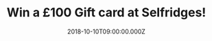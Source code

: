 ---
campaign-uuid: "c-1ca749d4-1979-4810-bbcd-1c4e6f5da63a"
type: "Preview"
category: "Gifts"
date: "2018-10-10T09:00:00.000Z"
end-date: "2018-11-10T23:59:00.000Z"
disable-form: false
is_promoted: false
has_entry_page: true
title: "Win a £100 Gift card at Selfridges!"
competition-description: "<p>We wanted to give you something extraordinary so now\
  \ that winter is just around the corner… what better present than a Selfridges Gift\
  \ Card? A ticket to a shopping spree to remember!</p>\r\n<p>Do you want it? Click\
  \ below for a chance to win!</p>"
hero-header: "Win a £100 Gift card at Selfridges!"
terms-confirmation: "N/A"
banner-img: "https://assets.expresslyapp.com/asset-d87c412c-773f-46ff-9240-7b0a9a33de73.jpg"
logo-left-href: "aaa.nme.com"
logo-left-image: "https://assets.expresslyapp.com/asset-30689b5d-7bce-4e4a-8f4d-4110b8530a26.jpg"
logo-left-title: "NME AAA"
bg-image-hero: "https://assets.expresslyapp.com/asset-145b2735-64d1-43ab-89a3-d73c614baa59.jpg"
bg-image-first: "https://assets.expresslyapp.com/asset-351b663c-4bbb-4d75-beb7-76422dbf0916.jpg"
section1-content: "<p>It’s shopping, but not as you know it. Discover one-of-a-kind\
  \ experiences, world-class dining and luxury brands at one of Selfridges stores\
  \ in the UK!</p>\r\n<p>Selfridges today is more than just the sum of its products\
  \ - it's a shopping experience that promises to surprise, amaze and amuse its customers\
  \ by delivering extraordinary customer experiences! That's why we are giving away\
  \ a fantastic £100 Gift card at Selfridges for you to spend at their stores!</p>\r\
  \n<p>Enter the form below and get ready to look your best with Selfridges now!</p>"
entry-title: "Win a £100 Gift card at Selfridges!"
entry-content: "Enter the draw to win a £100 Gift card at Selfridges by completing\
  \ the form below before 23:59 on 10th of November 2018."
has-winner: false
prize-description: "A £100 Gift card at Selfridges."
special-conditions: "Multiple entries are allowed up to one every day.\r\nThis competition\
  \ is also available on: https://http://club.expressly.io/competitions/selfridges-100-pounds-gift-card"
---